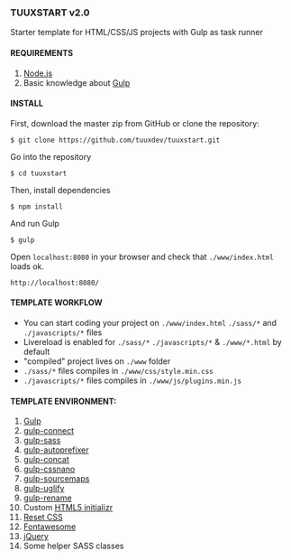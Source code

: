 ### TUUXSTART v2.0 ###

Starter template for HTML/CSS/JS projects with Gulp as task runner

#### REQUIREMENTS ####

1. [Node.js](https://nodejs.org/en/download/)
2. Basic knowledge about [Gulp](http://gulpjs.com/)

#### INSTALL ####

First, download the master zip from GitHub or clone the repository:
````
$ git clone https://github.com/tuuxdev/tuuxstart.git
````
Go into the repository
````
$ cd tuuxstart
````
Then, install dependencies
````
$ npm install
````
And run Gulp
````
$ gulp
````
Open `localhost:8080` in your browser and check that `./www/index.html` loads ok.
`````
http://localhost:8080/
`````
#### TEMPLATE WORKFLOW ####

- You can start coding your project on `./www/index.html` `./sass/*` and `./javascripts/*` files
- Livereload is enabled for `./sass/*` `./javascripts/*` & `./www/*.html` by default
- "compiled" project lives on `./www` folder
- `./sass/*` files compiles in `./www/css/style.min.css`
- `./javascripts/*` files compiles in `./www/js/plugins.min.js`

#### TEMPLATE ENVIRONMENT: ####

1. [Gulp](http://gulpjs.com/)
2. [gulp-connect](https://www.npmjs.com/package/gulp-connect)
3. [gulp-sass](https://www.npmjs.com/package/gulp-sass)
4. [gulp-autoprefixer](https://www.npmjs.com/package/gulp-autoprefixer)
5. [gulp-concat](https://www.npmjs.com/package/gulp-concat)
6. [gulp-cssnano](https://www.npmjs.com/package/gulp-cssnano)
7. [gulp-sourcemaps](https://www.npmjs.com/package/gulp-sourcemaps)
8. [gulp-uglify](https://www.npmjs.com/package/gulp-uglify)
9. [gulp-rename](https://www.npmjs.com/package/gulp-rename)
10. Custom [HTML5 initializr](http://www.initializr.com/) 
11. [Reset CSS](https://meyerweb.com/eric/tools/css/reset/)
13. [Fontawesome](http://fontawesome.io/)
14. [jQuery](https://jquery.com/)
14. Some helper SASS classes
